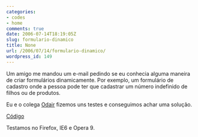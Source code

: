 ```yaml
---
categories:
- codes
- home
comments: true
date: 2006-07-14T18:19:05Z
slug: formulario-dinamico
title: None
url: /2006/07/14/formulario-dinamico/
wordpress_id: 149
---
```


Um amigo me mandou um e-mail pedindo se eu conhecia alguma maneira de criar formulários dinamicamente. Por exemplo, um formulário de cadastro onde a pessoa pode ter que cadastrar um número indefinido de filhos ou de produtos.

Eu e o colega [Odair](mailto:oda@unochapeco.edu.br) fizemos uns testes e conseguimos achar uma solução.

[Código](/codes/form_dinamico.php)

Testamos no Firefox, IE6 e Opera 9.
